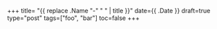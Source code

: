 +++
title= "{{ replace .Name "-" " " | title }}"
date={{ .Date }}
draft=true
type="post"
tags=["foo", "bar"]
toc=false
+++

